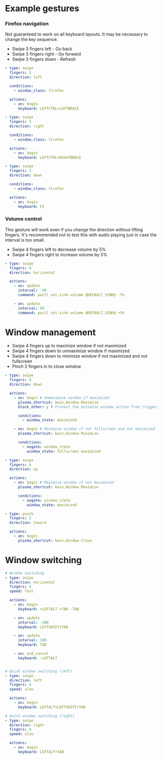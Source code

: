 # Example gestures

### Firefox navigation
Not guaranteed to work on all keyboard layouts. It may be necessary to change the key sequence.
- Swipe 3 fingers left - Go back
- Swipe 3 fingers right - Go forward
- Swipe 3 fingers down - Refresh

```yaml
- type: swipe
  fingers: 3
  direction: left

  conditions:
    - window_class: firefox

  actions:
    - on: begin
      keyboard: LEFTCTRL+LEFTBRACE

- type: swipe
  fingers: 3
  direction: right

  conditions:
    - window_class: firefox

  actions:
    - on: begin
      keyboard: LEFTCTRL+RIGHTBRACE

- type: swipe
  fingers: 3
  direction: down

  conditions:
    - window_class: firefox

  actions:
    - on: begin
      keyboard: F5
```

### Volume control
This gesture will work even if you change the direction without lifting fingers. It's recommended not to test this with audio playing just in case the interval is too small.

- Swipe 4 fingers left to decrease volume by 5%
- Swipe 4 fingers right to increase volume by 5%

```yaml
- type: swipe
  fingers: 4
  direction: horizontal

  actions:
    - on: update
      interval: -50
      command: pactl set-sink-volume @DEFAULT_SINK@ -5%

    - on: update
      interval: 50
      command: pactl set-sink-volume @DEFAULT_SINK@ +5%
```

# Window management
- Swipe 4 fingers up to maximize window if not maximized
- Swipe 4 fingers down to unmaximize window if maximized
- Swipe 4 fingers down to minimize window if not maximized and not fullscreen
- Pinch 2 fingers in to close window

```yaml
- type: swipe
  fingers: 4
  direction: down

  actions:
    - on: begin # Unmaximize window if maximized
      plasma_shortcut: kwin,Window Maximize
      block_other: y # Prevent the minimize window action from triggering during the same gesture

      conditions:
        - window_state: maximized

    - on: begin # Minimize window if not fullscreen and not maximized
      plasma_shortcut: kwin,Window Minimize

      conditions:
        - negate: window_state
          window_state: fullscreen maximized

- type: swipe
  fingers: 4
  direction: up

  actions:
    - on: begin # Maximize window if not maximized
      plasma_shortcut: kwin,Window Maximize

      conditions:
        - negate: window_state
          window_state: maximized

- type: pinch
  fingers: 2
  direction: inward

  actions:
    - on: begin
      plasma_shortcut: kwin,Window Close
```

# Window switching
```yaml
# Window switching
- type: swipe
  direction: horizontal
  fingers: 4
  speed: fast

  actions:
    - on: begin
      keyboard: +LEFTALT +TAB -TAB

    - on: update
      interval: -100
      keyboard: LEFTSHIFT+TAB

    - on: update
      interval: 100
      keyboard: TAB

    - on: end_cancel
      keyboard: -LEFTALT


# Quick window switching (left)
- type: swipe
  direction: left
  fingers: 4
  speed: slow

  actions:
    - on: begin
      keyboard: LEFTALT+LEFTSHIFT+TAB

# Quick window switching (right)
- type: swipe
  direction: right
  fingers: 4
  speed: slow

  actions:
    - on: begin
      keyboard: LEFTALT+TAB
```